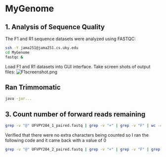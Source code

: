 # MyGenome

## 1. Analysis of Sequence Quality
The F1 and R1 sequence datasets were analyzed using FASTQC:
```bash
ssh -Y jama251@jama251.cs.uky.edu
cd MyGenome
fastqc &
```
Load F1 and R1 datasets into GUI interface.
Take screen shots of output files:
![F1screenshot.png](/data/F1screenshot.png)

## Ran Trimmomatic
```bash
java -jar...
```

## 3. Count number of forward reads remaining
```bash
grep -v "@" UFVPY204_1_paired.fastq | grep -v "+" | grep -v "F" | wc -c
```
Verified that there were no extra characters being counted so I ran the following code and it came back with a value of 0
```bash
grep -v "@" UFVPY204_2_paired.fastq | grep -v "+" | grep -v "F" | grep -v "A" | grep -v "T" | grep -v "C" | grep -v "G"| wc -c
```
